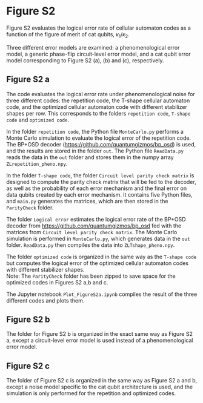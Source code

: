 # Figure S2

Figure S2 evaluates the logical error rate of cellular automaton codes as a function of the figure of merit of cat qubits, $\kappa_1/\kappa_2$. 

Three different error models are examined: a phenomenological error model, a generic phase-flip circuit-level error model, and a cat qubit error model corresponding to Figure S2 (a), (b) and (c), respectively.



## Figure S2 a

The code evaluates the logical error rate under phenomenological noise for three different codes: the repetition code, the T-shape cellular automaton code, and the optimized cellular automaton code with different stabilizer shapes per row. This corresponds to the folders `repetition code`, `T-shape code` and `optimized code`.

In the folder `repetition code`, the Python file `MonteCarlo.py` performs a Monte Carlo simulation to evaluate the logical error of the repetition code. The BP+OSD decoder (https://github.com/quantumgizmos/bp_osd) is used, and the results are stored in the folder `out`. The Python file `ReadData.py` reads the data in the `out` folder and stores them in the numpy array `ZLrepetition_pheno.npy`.

In the folder `T-shape code`, the folder `Circuit level parity check matrix` is designed to compute the parity check matrix that will be fed to the decoder, as well as the probability of each error mechanism and the final error on data qubits created by each error mechanism. It contains five Python files, and `main.py` generates the matrices, which are then stored in the `ParityCheck` folder.

The folder `Logical error` estimates the logical error rate of the BP+OSD decoder from https://github.com/quantumgizmos/bp_osd fed with the matrices from `Circuit level parity check matrix`. The Monte Carlo simulation is performed in `MonteCarlo.py`, which generates data in the `out` folder. `ReadData.py` then compiles the data into `ZLTshape_pheno.npy`.

The folder `optimized code` is organized in the same way as the `T-shape code` but computes the logical error of the optimized cellular automaton codes with different stabilizer shapes. \
Note: The `ParityCheck` folder has been zipped to save space for the optimized codes in Figures S2 a,b and c.

The Jupyter notebook `Plot_FigureS2a.ipynb` compiles the result of the three different codes and plots them.

## Figure S2 b

The folder for Figure S2 b is organized in the exact same way as Figure S2 a, except a circuit-level error model is used instead of a phenomenological error model.

## Figure S2 c

The folder of Figure S2 c is organized in the same way as Figure S2 a and b, except a noise model specific to the cat qubit architecture is used, and the simulation is only performed for the repetition and optimized codes.